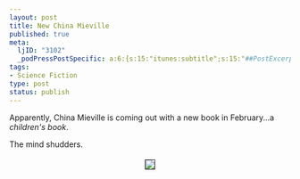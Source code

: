 ```yaml
--- 
layout: post
title: New China Mieville
published: true
meta: 
  ljID: "3102"
  _podPressPostSpecific: a:6:{s:15:"itunes:subtitle";s:15:"##PostExcerpt##";s:14:"itunes:summary";s:15:"##PostExcerpt##";s:15:"itunes:keywords";s:17:"##WordPressCats##";s:13:"itunes:author";s:10:"##Global##";s:15:"itunes:explicit";s:7:"Default";s:12:"itunes:block";s:7:"Default";}
tags: 
- Science Fiction
type: post
status: publish
---
```

Apparently, China Mieville is coming out with a new book in February...a <em>children's book</em>.

The mind shudders.
<p align="center"><img vspace="5" hspace="5" border="1" src="http://www.arcanology.com/images/un-lun-dun-cover.jpg" /></p>
